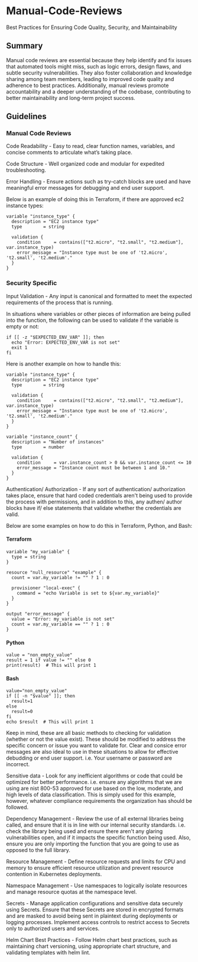 # Manual-Code-Reviews

Best Practices for Ensuring Code Quality, Security, and Maintainability

## Summary

Manual code reviews are essential because they help identify and fix issues that automated tools might miss, such as logic errors, design flaws, and subtle security vulnerabilities. They also foster collaboration and knowledge sharing among team members, leading to improved code quality and adherence to best practices. Additionally, manual reviews promote accountability and a deeper understanding of the codebase, contributing to better maintainability and long-term project success.

## Guidelines

### Manual Code Reviews

Code Readability - Easy to read, clear function names, variables, and concise comments to articulate what’s taking place.

Code Structure - Well organized code and modular for expedited troubleshooting.

Error Handling - Ensure actions such as try-catch blocks are used and have meaningful error messages for debugging and end user support.

Below is an example of doing this in Terraform, if there are approved ec2 instance types:

```
variable "instance_type" {
  description = "EC2 instance type"
  type        = string

  validation {
    condition     = contains(["t2.micro", "t2.small", "t2.medium"], var.instance_type)
    error_message = "Instance type must be one of 't2.micro', 't2.small', 't2.medium'."
  }
}
```
### Security Specific

Input Validation - Any input is canonical and formatted to meet the expected requirements of the process that is running.

In situations where variables or other pieces of information are being pulled into the function, the following can be used to validate if the variable is empty or not:

```
if [[ -z "$EXPECTED_ENV_VAR" ]]; then
  echo "Error: EXPECTED_ENV_VAR is not set"
  exit 1
fi
```

Here is another example on how to handle this:

```
variable "instance_type" {
  description = "EC2 instance type"
  type        = string

  validation {
    condition     = contains(["t2.micro", "t2.small", "t2.medium"], var.instance_type)
    error_message = "Instance type must be one of 't2.micro', 't2.small', 't2.medium'."
  }
}

variable "instance_count" {
  description = "Number of instances"
  type        = number

  validation {
    condition     = var.instance_count > 0 && var.instance_count <= 10
    error_message = "Instance count must be between 1 and 10."
  }
}
```

Authentication/ Authorization - If any sort of authentication/ authorization takes place, ensure that hard coded credentials aren't being used to provide the process with permissions, and in addition to this, any authen/ author blocks have if/ else statements that validate whether the credentials are valid.

Below are some examples on how to do this in Terraform, Python, and Bash:

#### Terraform

```
variable "my_variable" {
  type = string
}

resource "null_resource" "example" {
  count = var.my_variable != "" ? 1 : 0

  provisioner "local-exec" {
    command = "echo Variable is set to ${var.my_variable}"
  }
}

output "error_message" {
  value = "Error: my_variable is not set"
  count = var.my_variable == "" ? 1 : 0
}
```

#### Python

```
value = "non_empty_value"
result = 1 if value != "" else 0
print(result)  # This will print 1
```

#### Bash

```
value="non_empty_value"
if [[ -n "$value" ]]; then
  result=1
else
  result=0
fi
echo $result  # This will print 1
```

Keep in mind, these are all basic methods to checking for validation (whether or not the value exist). These should be modified to address the specific concern or issue you want to validate for. Clear and consice error messages are also ideal to use in these situations to allow for effective debudding or end user support. i.e. Your username or password are incorrect. 

Sensitive data - Look for any inefficient algorithms or code that could be optimized for better performance. i.e. ensure any algorithms that we are using are nist 800-53 approved for use based on the low, moderate, and high levels of data classification. This is simply used for this example, however, whatever compliance requirements the organization has should be followed.

Dependency Management - Review the use of all external libraries being called, and ensure that it is in line with our internal security standards. i.e. check the library being used and ensure there aren't any glaring vulnerabilities open, and if it impacts the specific function being used. Also, ensure you are only importing the function that you are going to use as opposed to the full library.

Resource Management - Define resource requests and limits for CPU and memory to ensure efficient resource utilization and prevent resource contention in Kubernetes deployments.

Namespace Management - Use namespaces to logically isolate resources and manage resource quotas at the namespace level.

Secrets - Manage application configurations and sensitive data securely using Secrets. Ensure that these Secrets are stored in encrypted formats and are masked to avoid being sent in plaintext during deployments or logging processes. Implement access controls to restrict access to Secrets only to authorized users and services.

Helm Chart Best Practices - Follow Helm chart best practices, such as maintaining chart versioning, using appropriate chart structure, and validating templates with helm lint.